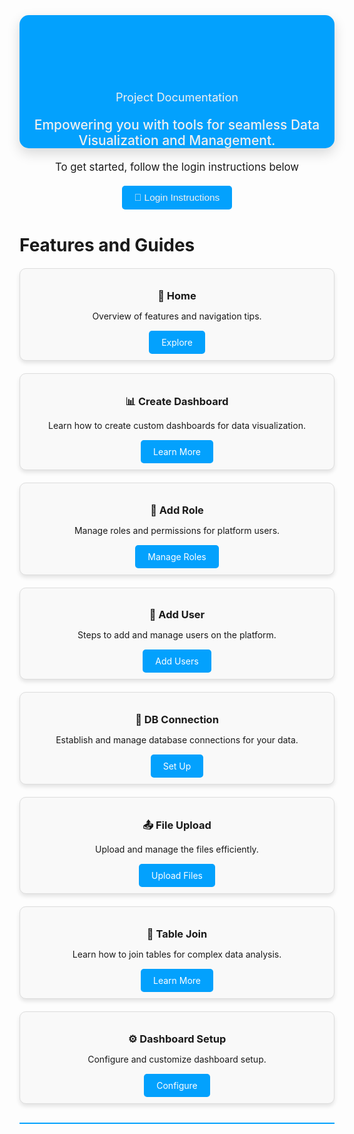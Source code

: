 <div style="text-align: center; padding: 0px; background: #03a1fd; color: #f0f0f0; border-radius: 15px; box-shadow: 0 8px 20px rgba(0, 0, 0, 0.15);">
<h1 style="font-size: 3.0em; font-weight: bold; margin-bottom: 20px; color:#f0f0f0; text-align: center; 
    background-image: url('/logo/SynthetaLogoDarkfont4.png'); background-size: contain; background-repeat: no-repeat; 
    background-position: center; height: 100px;">
</h1>
    <p style="font-size: 1.3em; color: #f0f0f0; text-align: center">
    Project Documentation
    <p style="font-size: 1.5em; margin-bottom: 20px; color: #f0f0f0; font-weight: 500; text-align: center">
    Empowering you with tools for seamless Data Visualization and Management.
</div>

<div style="margin-top: 20px; text-align: center; margin-bottom: 40px;">
    <p style="font-size: 1.2em; margin-bottom: 20px;">To get started, follow the login instructions below</p>
    <a href="/login/login/" style="display: inline-block; padding: 10px 20px; background-color: #03a1fd; color: #f0f0f0; font-family: Arial, sans-serif; font-size: 1.1em; text-decoration: none; border-radius: 5px;">👤 Login Instructions</a>
</div>

# Features and Guides
<div style="display: grid; grid-template-columns: repeat(auto-fit, minmax(250px, 1fr)); gap: 20px; margin-top: 20px;">

  <!-- Card 1: Home -->
  <div style="padding: 10px; border: 1px solid #ddd; border-radius: 10px; text-align: center; background-color: #f9f9f9; box-shadow: 0 4px 6px rgba(0, 0, 0, 0.1);">
    <h3 style="margin-bottom: 10px;">🏰 Home</h3>
    <p style="margin-bottom: 15px;">Overview of features and navigation tips.</p>
    <a href="/home/home/" style="display: inline-block; padding: 10px 20px; background-color: #03a1fd; color: white; text-decoration: none; border-radius: 5px;">Explore</a>
  </div>

  <!-- Card 2: Create Dashboard -->
  <div style="padding: 10px; border: 1px solid #ddd; border-radius: 10px; text-align: center; background-color: #f9f9f9; box-shadow: 0 4px 6px rgba(0, 0, 0, 0.1);">
    <h3 style="margin-bottom: 10px;">📊 Create Dashboard</h3>
    <p style="margin-bottom: 15px;">Learn how to create custom dashboards for data visualization.</p>
    <a href="/create_dashboard/create_dashboard/" style="display: inline-block; padding: 10px 20px; background-color: #03a1fd; color: white; text-decoration: none; border-radius: 5px;">Learn More</a>
  </div>

  <!-- Card 3: Add Role -->
  <div style="padding: 10px; border: 1px solid #ddd; border-radius: 10px; text-align: center; background-color: #f9f9f9; box-shadow: 0 4px 6px rgba(0, 0, 0, 0.1);">
    <h3 style="margin-bottom: 10px;">👤 Add Role</h3>
    <p style="margin-bottom: 15px;">Manage roles and permissions for platform users.</p>
    <a href="/add_role/add_role/" style="display: inline-block; padding: 10px 20px; background-color: #03a1fd; color: white; text-decoration: none; border-radius: 5px;">Manage Roles</a>
  </div>

  <!-- Card 4: Add User -->
  <div style="padding: 10px; border: 1px solid #ddd; border-radius: 10px; text-align: center; background-color: #f9f9f9; box-shadow: 0 4px 6px rgba(0, 0, 0, 0.1);">
    <h3 style="margin-bottom: 10px;">👥 Add User</h3>
    <p style="margin-bottom: 15px;">Steps to add and manage users on the platform.</p>
    <a href="/add_user/add_user/" style="display: inline-block; padding: 10px 20px; background-color: #03a1fd; color: white; text-decoration: none; border-radius: 5px;">Add Users</a>
  </div>

  <!-- Card 5: DB Connection -->
  <div style="padding: 10px; border: 1px solid #ddd; border-radius: 10px; text-align: center; background-color: #f9f9f9; box-shadow: 0 4px 6px rgba(0, 0, 0, 0.1);">
    <h3 style="margin-bottom: 10px;">🔌 DB Connection</h3>
    <p style="margin-bottom: 15px;">Establish and manage database connections for your data.</p>
    <a href="/DB_connection/DB_connection/" style="display: inline-block; padding: 10px 20px; background-color: #03a1fd; color: white; text-decoration: none; border-radius: 5px;">Set Up</a>
  </div>

  <!-- Card 6: File Upload -->
  <div style="padding: 10px; border: 1px solid #ddd; border-radius: 10px; text-align: center; background-color: #f9f9f9; box-shadow: 0 4px 6px rgba(0, 0, 0, 0.1);">
    <h3 style="margin-bottom: 10px;">📤 File Upload</h3>
    <p style="margin-bottom: 15px;">Upload and manage the files efficiently.</p>
    <a href="/file_upload/file_upload/" style="display: inline-block; padding: 10px 20px; background-color: #03a1fd; color: white; text-decoration: none; border-radius: 5px;">Upload Files</a>
  </div>

  <!-- Card 7: Table Join -->
  <div style="padding: 10px; border: 1px solid #ddd; border-radius: 10px; text-align: center; background-color: #f9f9f9; box-shadow: 0 4px 6px rgba(0, 0, 0, 0.1);">
    <h3 style="margin-bottom: 10px;">🔗 Table Join</h3>
    <p style="margin-bottom: 15px;">Learn how to join tables for complex data analysis.</p>
    <a href="/table_join/table_join/" style="display: inline-block; padding: 10px 20px; background-color: #03a1fd; color: white; text-decoration: none; border-radius: 5px;">Learn More</a>
  </div>

  <!-- Card 8: Dashboard Setup -->
  <div style="padding: 10px; border: 1px solid #ddd; border-radius: 10px; text-align: center; background-color: #f9f9f9; box-shadow: 0 4px 6px rgba(0, 0, 0, 0.1);">
    <h3 style="margin-bottom: 10px;">⚙️ Dashboard Setup</h3>
    <p style="margin-bottom: 15px;">Configure and customize dashboard setup.</p>
    <a href="/dashboard_setup/dashboard_setup/" style="display: inline-block; padding: 10px 20px; background-color: #03a1fd; color: white; text-decoration: none; border-radius: 5px;">Configure</a>
  </div>

</div>

<div style="height: 2px; background: #03a1fd; margin: 30px 0;"></div>


  <!-- </p>
  <p style="font-size: 1.2em; max-width: 1400px; margin: 20px auto; line-height: 1.6; color: black; text-align: center">
    SYNTHETA is a powerful platform designed to simplify data visualization, management, and workflow automation. Whether you're creating dashboards, managing user roles, or establishing database connections, SYNTHETA equips you with the tools you need to streamline complex processes and improve efficiency.
  </p>
  <p style="font-size: 1.2em; max-width: 1400px; margin: 20px auto; line-height: 1.6; color: black; text-align: center">
    This documentation is your guide to navigating SYNTHETA's features. From login instructions to advanced configurations, you'll find step-by-step instructions tailored to help you make the most of this platform.
  </p> -->
